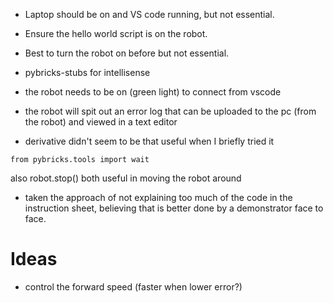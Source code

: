 - Laptop should be on and VS code running, but not essential.
- Ensure the hello world script is on the robot.
- Best to turn the robot on before but not essential.

- pybricks-stubs for intellisense

- the robot needs to be on (green light) to connect from vscode

- the robot will spit out an error log that can be uploaded to the pc (from the robot) and viewed in a text editor

- derivative didn't seem to be that useful when I briefly tried it

```
from pybricks.tools import wait
```
also robot.stop() both useful in moving the robot around

- taken the approach of not explaining too much of the code in the instruction sheet, believing that is better done by a demonstrator face to face.


# Ideas
- control the forward speed (faster when lower error?)